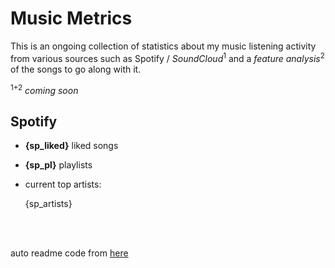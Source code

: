 # Music Metrics

This is an ongoing collection of statistics about my music listening activity from various sources such as Spotify / *SoundCloud*<sup>1</sup> and a *feature analysis*<sup>2</sup> of the songs to go along with it.

<sup>1+2</sup> *coming soon*

## Spotify

- **{sp_liked}** liked songs
- **{sp_pl}** playlists

- current top artists: 

    {sp_artists}

<br></br>

auto readme code from [here](https://github.com/gargakshit/gargakshit)

